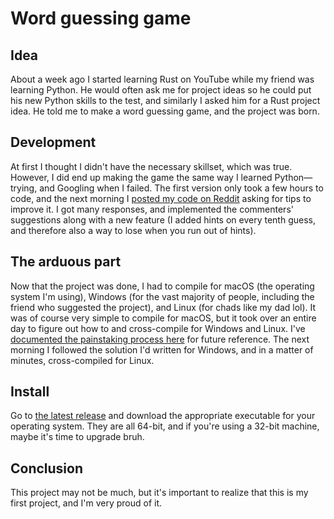 # Word guessing game

## Idea
About a week ago I started learning Rust on YouTube while my friend was learning Python. He would often ask me for project ideas so he could put his new Python skills to the test, and similarly I asked him for a Rust project idea. He told me to make a word guessing game, and the project was born. 

## Development
At first I thought I didn't have the necessary skillset, which was true. However, I did end up making the game the same way I learned Python— trying, and Googling when I failed. The first version only took a few hours to code, and the next morning I [posted my code on Reddit](https://www.reddit.com/r/rust/comments/17hsc79/i_just_wrote_my_first_rust_project_do_you_have/?utm_source=share&utm_medium=web2x&context=3) asking for tips to improve it. I got many responses, and implemented the commenters' suggestions along with a new feature (I added hints on every tenth guess, and therefore also a way to lose when you run out of hints).

## The arduous part
Now that the project was done, I had to compile for macOS (the operating system I'm using), Windows (for the vast majority of people, including the friend who suggested the project), and Linux (for chads like my dad lol). It was of course very simple to compile for macOS, but it took over an entire day to figure out how to and cross-compile for Windows and Linux. I've [documented the painstaking process here](https://www.reddit.com/r/rust/comments/17iiyad/how_do_i_cross_compile_on_macos/?utm_source=share&utm_medium=web2x&context=3) for future reference. The next morning I followed the solution I'd written for Windows, and in a matter of minutes, cross-compiled for Linux.

## Install
Go to [the latest release](https://github.com/Python3-8/word_guessing_game/releases/latest) and download the appropriate executable for your operating system. They are all 64-bit, and if you're using a 32-bit machine, maybe it's time to upgrade bruh.

## Conclusion
This project may not be much, but it's important to realize that this is my first project, and I'm very proud of it.
